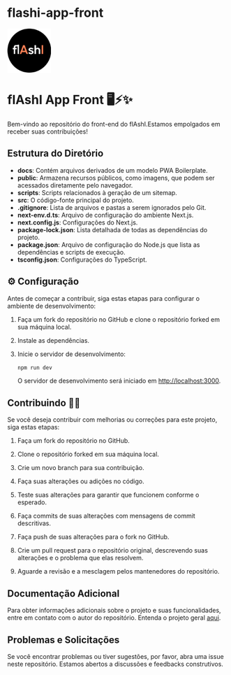 # flashi-app-front
<img src="https://github.com/duartebianca/flAshI/blob/main/img/flashi_logo_preto.png" alt="logo" width="100" />

# flAshI App Front 🖥⚡✨

Bem-vindo ao repositório do front-end do flAshI.Estamos empolgados em receber suas contribuições!

##  Estrutura do Diretório

- **docs**: Contém arquivos derivados de um modelo PWA Boilerplate.
- **public**: Armazena recursos públicos, como imagens, que podem ser acessados diretamente pelo navegador.
- **scripts**: Scripts relacionados à geração de um sitemap.
- **src**: O código-fonte principal do projeto.
- **.gitignore**: Lista de arquivos e pastas a serem ignorados pelo Git.
- **next-env.d.ts**: Arquivo de configuração do ambiente Next.js.
- **next.config.js**: Configurações do Next.js.
- **package-lock.json**: Lista detalhada de todas as dependências do projeto.
- **package.json**: Arquivo de configuração do Node.js que lista as dependências e scripts de execução.
- **tsconfig.json**: Configurações do TypeScript.

## ⚙️ Configuração

Antes de começar a contribuir, siga estas etapas para configurar o ambiente de desenvolvimento:

1. Faça um fork do repositório no GitHub e clone o repositório forked em sua máquina local.
2. Instale as dependências.
3. Inicie o servidor de desenvolvimento:

   ```bash
   npm run dev
   ```
   O servidor de desenvolvimento será iniciado em [http://localhost:3000](http://localhost:3000).

## Contribuindo 🤝🌐

Se você deseja contribuir com melhorias ou correções para este projeto, siga estas etapas:

1. Faça um fork do repositório no GitHub.

2. Clone o repositório forked em sua máquina local.

3. Crie um novo branch para sua contribuição.

4. Faça suas alterações ou adições no código.

5. Teste suas alterações para garantir que funcionem conforme o esperado.

6. Faça commits de suas alterações com mensagens de commit descritivas.

7. Faça push de suas alterações para o fork no GitHub.

8. Crie um pull request para o repositório original, descrevendo suas alterações e o problema que elas resolvem.

9. Aguarde a revisão e a mesclagem pelos mantenedores do repositório.

## Documentação Adicional

Para obter informações adicionais sobre o projeto e suas funcionalidades, entre em contato com o autor do repositório. Entenda o projeto geral [aqui](https://github.com/duartebianca/flAshI/).

## Problemas e Solicitações

Se você encontrar problemas ou tiver sugestões, por favor, abra uma issue neste repositório. Estamos abertos a discussões e feedbacks construtivos.
